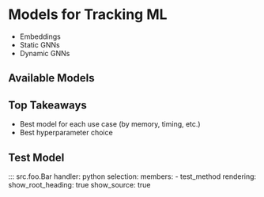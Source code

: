# Models for Tracking ML

- Embeddings
- Static GNNs
- Dynamic GNNs

## Available Models


## Top Takeaways

- Best model for each use case (by memory, timing, etc.)
- Best hyperparameter choice

## Test Model

::: src.foo.Bar
    handler: python
    selection:
      members:
        - test_method
    rendering:
      show_root_heading: true
      show_source: true

<!-- ::: src.Pipelines.Examples.LightningModules.GNN.gnn_base.GNNBase -->

<!-- ::: src.Pipelines.Examples.LightningModules.GNN.Models.interaction_gnn.InteractionGNN
    handler: python
    selection:
      members:
        - forward
    rendering:
      show_root_heading: false
      show_source: false

::: GNN.Models.interaction_gnn.InteractionGNN
    handler: python
    selection:
      members:
        - forward
    rendering:
      show_root_heading: false
      show_source: false -->

